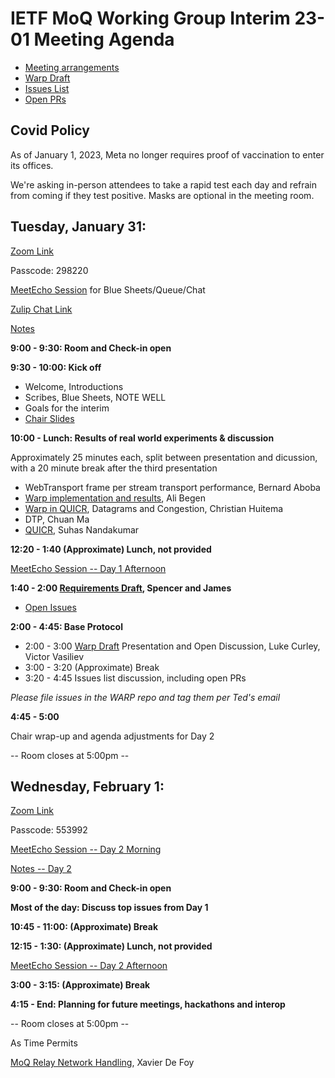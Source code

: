 # IETF MoQ Working Group Interim 23-01 Meeting Agenda

* [Meeting arrangements](https://github.com/moq-wg/wg-materials/blob/master/interim-23-01/arrangements.md)
* [Warp Draft](https://kixelated.github.io/warp-draft/draft-lcurley-warp.html)
* [Issues List](https://github.com/kixelated/warp-draft/issues)
* [Open PRs](https://github.com/kixelated/warp-draft/pulls)

## Covid Policy

As of January 1, 2023, Meta no longer requires proof of vaccination to enter its
offices.

We're asking in-person attendees to take a rapid test each day and refrain from
coming if they test positive.  Masks are optional in the meeting room.

## Tuesday, January 31:

[Zoom Link](https://fb.zoom.us/j/92637375736)

Passcode: 298220

[MeetEcho Session](https://meetings.conf.meetecho.com/interim/?short=efac8b55-b9aa-491b-abd9-4da9b0579e31) for Blue Sheets/Queue/Chat

[Zulip Chat Link](https://zulip.ietf.org/#narrow/stream/moq)

[Notes](https://notes.ietf.org/notes-ietf-interim-2023-moq-03-moq)

 **9:00 -  9:30: Room and Check-in open**

 **9:30 - 10:00: Kick off**

* Welcome, Introductions
* Scribes, Blue Sheets, NOTE WELL
* Goals for the interim
* [Chair Slides](https://github.com/moq-wg/wg-materials/blob/main/interim-23-01/MoQ%20Interim%2023-01.pdf)

**10:00 -  Lunch: Results of real world experiments & discussion**

Approximately 25 minutes each, split between presentation and dicussion, with a 20 minute break after the third presentation

* WebTransport frame per stream transport performance, Bernard Aboba
* [Warp implementation and results](https://urldefense.com/v3/__https://docs.google.com/presentation/d/17lM0oGhpSRwMGCxbUS3PRmn8YgtcW9EKuClMKcM-Ihg/edit?usp=sharing__;!!Bt8RZUm9aw!4HP8i1S8jyWUjt5MxaXW6k3-BVDCf0vtArcXCXi-zZOCRe6G0GoJ03IsdafV95LyXfSMU_rIs2ln0w9OT0rP$), Ali Begen
* [Warp in QUICR](https://github.com/moq-wg/wg-materials/blob/main/interim-23-01/Warp%20in%20QUICR%2C%20Datagrams%20and%20Congestion.pdf), Datagrams and Congestion, Christian Huitema
* DTP, Chuan Ma
* [QUICR](https://github.com/moq-wg/wg-materials/blob/main/interim-23-01/quicr-moq-interim.pdf), Suhas Nandakumar

**12:20 -  1:40  (Approximate) Lunch, not provided**

[MeetEcho Session -- Day 1 Afternoon](https://meetings.conf.meetecho.com/interim/?short=9f2f22d9-18f0-454f-b22f-e9f8b5a5020e)

 **1:40 -  2:00  [Requirements Draft](https://github.com/fiestajetsam/draft-gruessing-moq-requirements), Spencer and James**
 * [Open Issues](https://github.com/fiestajetsam/draft-gruessing-moq-requirements/issues)

**2:00 - 4:45: Base Protocol**

* 2:00 -  3:00  [Warp Draft](https://kixelated.github.io/warp-draft/draft-lcurley-warp.html) Presentation and Open Discussion, Luke Curley, Victor Vasiliev
* 3:00 -  3:20  (Approximate) Break
* 3:20 -  4:45  Issues list discussion, including open PRs
 
*Please file issues in the WARP repo and tag them per Ted's email*

**4:45 -  5:00**

Chair wrap-up and agenda adjustments for Day 2

-- Room closes at 5:00pm --


## Wednesday, February 1:

[Zoom Link](https://fb.zoom.us/j/94595516261)

Passcode: 553992

[MeetEcho Session -- Day 2 Morning](https://meetings.conf.meetecho.com/interim/?short=1db9c18d-bdb5-4c0c-83f6-f14ad9e45f74)

[Notes -- Day 2](https://notes.ietf.org/notes-ietf-interim-2023-moq-05-moq)

 **9:00 -  9:30: Room and Check-in open**

**Most of the day: Discuss top issues from Day 1**

**10:45 - 11:00: (Approximate) Break**

**12:15 - 1:30: (Approximate) Lunch, not provided**

[MeetEcho Session -- Day 2 Afternoon](https://meetings.conf.meetecho.com/interim/?short=1db9c18d-bdb5-4c0c-83f6-f14ad9e45f74)

**3:00 - 3:15: (Approximate) Break**

**4:15 - End: Planning for future meetings, hackathons and interop**

-- Room closes at 5:00pm --

As Time Permits

[MoQ Relay Network Handling](https://www.ietf.org/archive/id/draft-defoy-moq-relay-network-handling-01.html), Xavier De Foy
